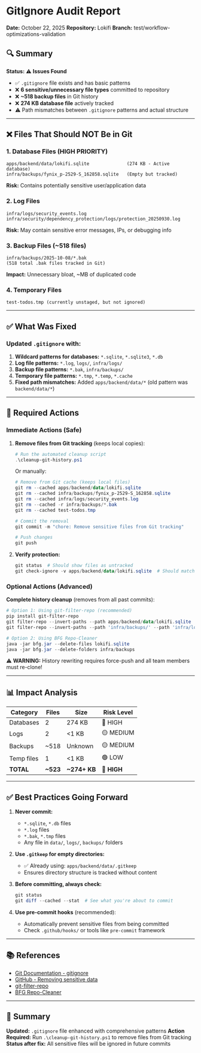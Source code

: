# GitIgnore Audit Report
**Date:** October 22, 2025
**Repository:** Lokifi
**Branch:** test/workflow-optimizations-validation

## 🔍 Summary

**Status:** ⚠️ **Issues Found**

- ✅ `.gitignore` file exists and has basic patterns
- ❌ **6 sensitive/unnecessary file types** committed to repository
- ❌ **~518 backup files** in Git history
- ❌ **274 KB database file** actively tracked
- ⚠️ Path mismatches between `.gitignore` patterns and actual structure

---

## ❌ Files That Should NOT Be in Git

### 1. Database Files (HIGH PRIORITY)
```
apps/backend/data/lokifi.sqlite              (274 KB - Active database)
infra/backups/fynix_p-2529-S_162858.sqlite   (Empty but tracked)
```
**Risk:** Contains potentially sensitive user/application data

### 2. Log Files
```
infra/logs/security_events.log
infra/security/dependency_protection/logs/protection_20250930.log
```
**Risk:** May contain sensitive error messages, IPs, or debugging info

### 3. Backup Files (~518 files)
```
infra/backups/2025-10-08/*.bak
(518 total .bak files tracked in Git)
```
**Impact:** Unnecessary bloat, ~MB of duplicated code

### 4. Temporary Files
```
test-todos.tmp (currently unstaged, but not ignored)
```

---

## ✅ What Was Fixed

### Updated `.gitignore` with:
1. **Wildcard patterns for databases:** `*.sqlite`, `*.sqlite3`, `*.db`
2. **Log file patterns:** `*.log`, `logs/`, `infra/logs/`
3. **Backup file patterns:** `*.bak`, `infra/backups/`
4. **Temporary file patterns:** `*.tmp`, `*.temp`, `*.cache`
5. **Fixed path mismatches:** Added `apps/backend/data/*` (old pattern was `backend/data/*`)

---

## 🔧 Required Actions

### Immediate Actions (Safe)

1. **Remove files from Git tracking** (keeps local copies):
   ```powershell
   # Run the automated cleanup script
   .\cleanup-git-history.ps1
   ```

   Or manually:
   ```powershell
   # Remove from Git cache (keeps local files)
   git rm --cached apps/backend/data/lokifi.sqlite
   git rm --cached infra/backups/fynix_p-2529-S_162858.sqlite
   git rm --cached infra/logs/security_events.log
   git rm --cached -r infra/backups/*.bak
   git rm --cached test-todos.tmp

   # Commit the removal
   git commit -m "chore: Remove sensitive files from Git tracking"

   # Push changes
   git push
   ```

2. **Verify protection:**
   ```powershell
   git status  # Should show files as untracked
   git check-ignore -v apps/backend/data/lokifi.sqlite  # Should match .gitignore rule
   ```

### Optional Actions (Advanced)

**Complete history cleanup** (removes from all past commits):
```powershell
# Option 1: Using git-filter-repo (recommended)
pip install git-filter-repo
git filter-repo --invert-paths --path apps/backend/data/lokifi.sqlite
git filter-repo --invert-paths --path 'infra/backups/' --path 'infra/logs/'

# Option 2: Using BFG Repo-Cleaner
java -jar bfg.jar --delete-files lokifi.sqlite
java -jar bfg.jar --delete-folders infra/backups
```

⚠️ **WARNING:** History rewriting requires force-push and all team members must re-clone!

---

## 📊 Impact Analysis

| Category | Files | Size | Risk Level |
|----------|-------|------|------------|
| Databases | 2 | 274 KB | 🔴 HIGH |
| Logs | 2 | <1 KB | 🟡 MEDIUM |
| Backups | ~518 | Unknown | 🟡 MEDIUM |
| Temp files | 1 | <1 KB | 🟢 LOW |
| **TOTAL** | **~523** | **~274+ KB** | **🔴 HIGH** |

---

## ✅ Best Practices Going Forward

1. **Never commit:**
   - `*.sqlite`, `*.db` files
   - `*.log` files
   - `*.bak`, `*.tmp` files
   - Any file in `data/`, `logs/`, `backups/` folders

2. **Use `.gitkeep` for empty directories:**
   - ✅ Already using: `apps/backend/data/.gitkeep`
   - Ensures directory structure is tracked without content

3. **Before committing, always check:**
   ```powershell
   git status
   git diff --cached --stat  # See what you're about to commit
   ```

4. **Use pre-commit hooks** (recommended):
   - Automatically prevent sensitive files from being committed
   - Check `.github/hooks/` or tools like `pre-commit` framework

---

## 📚 References

- [Git Documentation - gitignore](https://git-scm.com/docs/gitignore)
- [GitHub - Removing sensitive data](https://docs.github.com/en/authentication/keeping-your-account-and-data-secure/removing-sensitive-data-from-a-repository)
- [git-filter-repo](https://github.com/newren/git-filter-repo)
- [BFG Repo-Cleaner](https://rtyley.github.io/bfg-repo-cleaner/)

---

## 🎯 Summary

**Updated:** `.gitignore` file enhanced with comprehensive patterns
**Action Required:** Run `.\cleanup-git-history.ps1` to remove files from Git tracking
**Status after fix:** All sensitive files will be ignored in future commits
